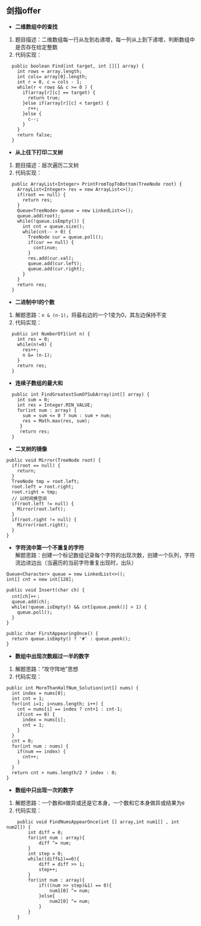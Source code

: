 ## 剑指offer
- **二维数组中的查找**  
1. 题目描述：二维数组每一行从左到右递增，每一列从上到下递增，判断数组中是否存在给定整数  
2. 代码实现：  
```
  public boolean Find(int target, int [][] array) {
    int rows = array.length;
    int cols= array[0].length;
    int r = 0, c = cols - 1;
    while(r < rows && c >= 0 ) {
      if(array[r][c] == target) {
        return true;
      }else if(array[r][c] < target) {
        r++;
      }else {
        c--;
      }
    }
    return false;
  }
```  
- **从上往下打印二叉树**  
1. 题目描述：层次遍历二叉树  
2. 代码实现：  
```
  public ArrayList<Integer> PrintFromTopToBottom(TreeNode root) {
    ArrayList<Integer> res = new ArrayList<>();
    if(root == null) {
      return res;
    }
    Queue<TreeNode> queue = new LinkedList<>();
    queue.add(root);
    while(!queue.isEmpty()) {
      int cnt = queue.size();
      while(cnt-- > 0) {
        TreeNode cur = queue.poll();
        if(cur == null) {
          continue;
        }
        res.add(cur.val);
        queue.add(cur.left);
        queue.add(cur.right);
      }
    }
    return res;
  }
```
- **二进制中1的个数**  
1. 解题思路：`n & (n-1)`，将最右边的一个1变为0，其左边保持不变  
2. 代码实现：  
```
  public int NumberOf1(int n) {
    int res = 0;
    while(n!=0) {
      res++;
      n &= (n-1);
    }
    return res;
  }
```
- **连续子数组的最大和**  
```
  public int FindGreatestSumOfSubArray(int[] array) {
    int sum = 0;
    int res = Integer.MIN_VALUE;
    for(int num : array) {
      sum = sum <= 0 ? num : sum + num;
      res = Math.max(res, sum);
     }
     return res;
  }
```
- **二叉树的镜像**  
```
public void Mirror(TreeNode root) {
  if(root == null) {
    return;
  }
  TreeNode tmp = root.left;
  root.left = root.right;
  root.right = tmp;
  // 以时间换空间
  if(root.left != null) {
    Mirror(root.left);  
  }
  if(root.right != null) {
    Mirror(root.right);  
  }
}
```
- **字符流中第一个不重复的字符**    
解题思路：创建一个标记数组记录每个字符的出现次数，创建一个队列，字符流边进边出（当遍历的当前字符重复出现时，出队）
```
Queue<Character> queue = new LinkedList<>();
int[] cnt = new int[128];

public void Insert(char ch) {
  cnt[ch]++；
  queue.add(ch);
  while(!queue.isEmpty() && cnt[queue.peek()] > 1) {
    queue.poll();
  }
}

public char FirstAppearingOnce() {
  return queue.isEmpty() ? '#' : queue.peek(); 
}
```  
- **数组中出现次数超过一半的数字**   
1. 解题思路：“攻守阵地”思想  
2. 代码实现：
```
public int MoreThanHalfNum_Solution(int[] nums) {
  int index = nums[0];
  int cnt = 1;
  for(int i=1; i<nums.length; i++) {
    cnt = nums[i] == index ? cnt+1 : cnt-1;
    if(cnt == 0) {
      index = nums[i];
      cnt = 1;
    }
  }
  cnt = 0;
  for(int num : nums) {
    if(num == index) {
      cnt++;
    }
  }
  return cnt > nums.length/2 ? index : 0;
}
```
- **数组中只出现一次的数字**   
1. 解题思路：一个数和`0`做异或还是它本身，一个数和它本身做异或结果为`0`  
2. 代码实现：  
```
    public void FindNumsAppearOnce(int [] array,int num1[] , int num2[]) {
        int diff = 0;
        for(int num : array){
            diff ^= num;
        }
        int step = 0;
        while((diff&1)==0){
            diff = diff >> 1;
            step++;
        }
        for(int num : array){
            if(((num >> step)&1) == 0){
                num1[0] ^= num;
            }else{
                num2[0] ^= num;
            }
        }
    }
```
